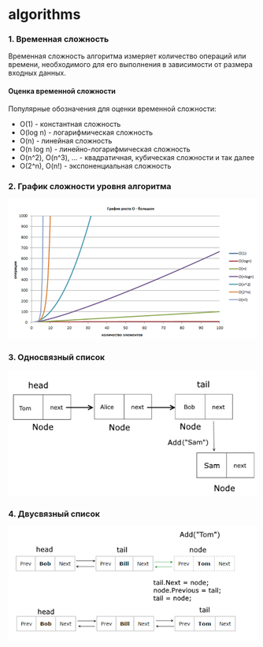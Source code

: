 # algorithms 
 
### 1. Временная сложность

Временная сложность алгоритма измеряет количество операций или времени, необходимого для его выполнения в зависимости от размера входных данных.

#### Оценка временной сложности

Популярные обозначения для оценки временной сложности:
- O(1) - константная сложность
- O(log n) - логарифмическая сложность
- O(n) - линейная сложность
- O(n log n) - линейно-логарифмическая сложность
- O(n^2), O(n^3), ... - квадратичная, кубическая сложности и так далее
- O(2^n), O(n!) - экспоненциальная сложность

### 2. График сложности уровня алгоритма
![](./media/o-big.png)

### 3. Односвязный список
![](./media/linked-list.png)

### 4. Двусвязный список
![](./media/linkedlist5.png)